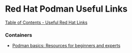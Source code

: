 # Red Hat Podman Useful Links

[Table of Contents - Useful Red Hat Links](https://github.com/pslucas0212/UsefulRedHatLinks)

### Containers
- [Podman basics: Resources for beginners and experts](https://developers.redhat.com/articles/2022/05/02/podman-basics-resources-beginners-and-experts?sc_cid=7013a0000030wJQAAY#what_is_podman_)

